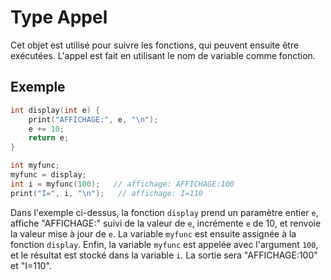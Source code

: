 # Type Appel

Cet objet est utilisé pour suivre les fonctions, qui peuvent ensuite être exécutées. L'appel est fait en utilisant le nom de variable comme fonction.

## Exemple

```c++
int display(int e) {
    print("AFFICHAGE:", e, "\n");
    e += 10;
    return e;
}

int myfunc;
myfunc = display;
int i = myfunc(100);   // affichage: AFFICHAGE:100
print("I=", i, "\n");   // affichage: I=110
```

Dans l'exemple ci-dessus, la fonction `display` prend un paramètre entier `e`, affiche "AFFICHAGE:" suivi de la valeur de `e`, incrémente `e` de 10, et renvoie la valeur mise à jour de `e`. La variable `myfunc` est ensuite assignée à la fonction `display`. Enfin, la variable `myfunc` est appelée avec l'argument `100`, et le résultat est stocké dans la variable `i`. La sortie sera "AFFICHAGE:100" et "I=110".